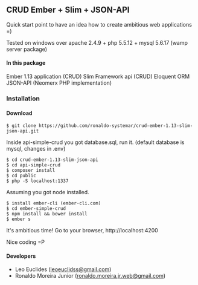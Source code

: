 ## CRUD Ember + Slim + JSON-API

Quick start point to have an idea how to create ambitious web applications =)

Tested on windows over apache 2.4.9 + php 5.5.12 + mysql 5.6.17 (wamp server package)

#### In this package

Ember 1.13 application (CRUD)
Slim Framework api (CRUD)
Eloquent ORM
JSON-API (Neomerx PHP implementation)

### Installation

#### Download

```
$ git clone https://github.com/ronaldo-systemar/crud-ember-1.13-slim-json-api.git
```

Inside api-simple-crud you got database.sql, run it. (default database is mysql, changes in .env)

```
$ cd crud-ember-1.13-slim-json-api
$ cd api-simple-crud
$ composer install
$ cd public
$ php -S localhost:1337
```

Assuming you got node installed.

```
$ install ember-cli (ember-cli.com)
$ cd ember-simple-crud
$ npm install && bower install
$ ember s
```

It's ambitious time! Go to your browser, http://localhost:4200

Nice coding =P

#### Developers
* Leo Euclides (leoeuclidss@gmail.com)
* Ronaldo Moreira Junior (ronaldo.moreira.jr.web@gmail.com)